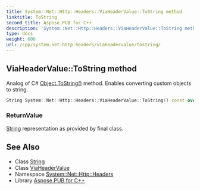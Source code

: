 ```yaml
---
title: System::Net::Http::Headers::ViaHeaderValue::ToString method
linktitle: ToString
second_title: Aspose.PUB for C++
description: 'System::Net::Http::Headers::ViaHeaderValue::ToString method. Analog of C# Object.ToString() method. Enables converting custom objects to string in C++.'
type: docs
weight: 600
url: /cpp/system.net.http.headers/viaheadervalue/tostring/
---
```

## ViaHeaderValue::ToString method


Analog of C# [Object.ToString()](../../../system/object/tostring/) method. Enables converting custom objects to string.

```cpp
String System::Net::Http::Headers::ViaHeaderValue::ToString() const override
```


### ReturnValue

[String](../../../system/string/) representation as provided by final class.

## See Also

* Class [String](../../../system/string/)
* Class [ViaHeaderValue](../)
* Namespace [System::Net::Http::Headers](../../)
* Library [Aspose.PUB for C++](../../../)
